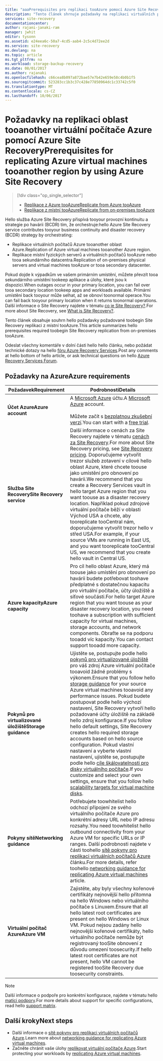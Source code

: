 ```yaml
---
title: "aaaPrerequisites pro replikaci tooAzure pomocí Azure Site Recovery | Microsoft Docs"
description: "Tento článek shrnuje požadavky na replikaci virtuálních počítačů a fyzických počítačů tooAzure pomocí služby Azure Site Recovery hello."
services: site-recovery
documentationcenter: 
author: rajani-janaki-ram
manager: jwhit
editor: tysonn
ms.assetid: e24eea6c-50a7-4cd5-aab4-2c5c4d72ee2d
ms.service: site-recovery
ms.devlang: na
ms.topic: article
ms.tgt_pltfrm: na
ms.workload: storage-backup-recovery
ms.date: 08/01/2017
ms.author: rajanaki
ms.openlocfilehash: c66cea8b097a872bae57e7b42e659e58c4b0b1f5
ms.sourcegitcommit: 523283cc1b3c37c428e77850964dc1c33742c5f0
ms.translationtype: MT
ms.contentlocale: cs-CZ
ms.lasthandoff: 10/06/2017
---
```

#  <a name="prerequisites-for-replicating-azure-virtual-machines-tooanother-region-by-using-azure-site-recovery"></a><span data-ttu-id="2ea51-103">Požadavky na replikaci oblast tooanother virtuální počítače Azure pomocí Azure Site Recovery</span><span class="sxs-lookup"><span data-stu-id="2ea51-103">Prerequisites for replicating Azure virtual machines tooanother region by using Azure Site Recovery</span></span>

> [!div class="op_single_selector"]
> * [<span data-ttu-id="2ea51-104">Replikace z Azure tooAzure</span><span class="sxs-lookup"><span data-stu-id="2ea51-104">Replicate from Azure tooAzure</span></span>](site-recovery-azure-to-azure-prereq.md)
> * [<span data-ttu-id="2ea51-105">Replikace z místní tooAzure</span><span class="sxs-lookup"><span data-stu-id="2ea51-105">Replicate from on-premises tooAzure</span></span>](site-recovery-prereq.md)

<span data-ttu-id="2ea51-106">Hello služba Azure Site Recovery přispívá tooyour provozní kontinuitu a strategie po havárii (BCDR) tím, že orchestruje:</span><span class="sxs-lookup"><span data-stu-id="2ea51-106">hello Azure Site Recovery service contributes tooyour business continuity and disaster recovery (BCDR) strategy by orchestrating:</span></span>
* <span data-ttu-id="2ea51-107">Replikace virtuálních počítačů Azure tooanother oblast Azure.</span><span class="sxs-lookup"><span data-stu-id="2ea51-107">Replication of Azure virtual machines tooanother Azure region.</span></span>
* <span data-ttu-id="2ea51-108">Replikace místní fyzických serverů a virtuálních počítačů tooAzure nebo tooa sekundárního datacentra.</span><span class="sxs-lookup"><span data-stu-id="2ea51-108">Replication of on-premises physical servers and virtual machines tooAzure or tooa secondary datacenter.</span></span> 

<span data-ttu-id="2ea51-109">Pokud dojde k výpadkům ve vašem primárním umístění, můžete převzít tooa sekundárního umístění tookeep aplikace a úlohy, které jsou k dispozici.</span><span class="sxs-lookup"><span data-stu-id="2ea51-109">When outages occur in your primary location, you can fail over tooa secondary location tookeep apps and workloads available.</span></span> <span data-ttu-id="2ea51-110">Primární umístění back tooyour může selhat, až se obnoví toonormal operace.</span><span class="sxs-lookup"><span data-stu-id="2ea51-110">You can fail back tooyour primary location when it returns toonormal operations.</span></span> <span data-ttu-id="2ea51-111">Další informace o Site Recovery najdete v tématu [co je Site Recovery?](site-recovery-overview.md).</span><span class="sxs-lookup"><span data-stu-id="2ea51-111">For more about Site Recovery, see [What is Site Recovery?](site-recovery-overview.md).</span></span>

<span data-ttu-id="2ea51-112">Tento článek obsahuje souhrn hello požadavky požadované toobegin Site Recovery replikaci z místní tooAzure.</span><span class="sxs-lookup"><span data-stu-id="2ea51-112">This article summarizes hello prerequisites required toobegin Site Recovery replication from on-premises tooAzure.</span></span>

<span data-ttu-id="2ea51-113">Odeslat všechny komentáře v dolní části hello hello článku, nebo požádat technické dotazy na hello [fóru Azure Recovery Services](https://social.msdn.microsoft.com/forums/azure/home?forum=hypervrecovmgr).</span><span class="sxs-lookup"><span data-stu-id="2ea51-113">Post any comments at hello bottom of hello article, or ask technical questions on hello [Azure Recovery Services Forum](https://social.msdn.microsoft.com/forums/azure/home?forum=hypervrecovmgr).</span></span>


## <a name="azure-requirements"></a><span data-ttu-id="2ea51-114">Požadavky na Azure</span><span class="sxs-lookup"><span data-stu-id="2ea51-114">Azure requirements</span></span>

<span data-ttu-id="2ea51-115">**Požadavek**</span><span class="sxs-lookup"><span data-stu-id="2ea51-115">**Requirement**</span></span> | <span data-ttu-id="2ea51-116">**Podrobnosti**</span><span class="sxs-lookup"><span data-stu-id="2ea51-116">**Details**</span></span>
--- | ---
<span data-ttu-id="2ea51-117">**Účet Azure**</span><span class="sxs-lookup"><span data-stu-id="2ea51-117">**Azure account**</span></span> | <span data-ttu-id="2ea51-118">A [Microsoft Azure](http://azure.microsoft.com/) účtu.</span><span class="sxs-lookup"><span data-stu-id="2ea51-118">A [Microsoft Azure](http://azure.microsoft.com/) account.</span></span><br/><br/> <span data-ttu-id="2ea51-119">Můžete začít s [bezplatnou zkušební verzí](https://azure.microsoft.com/pricing/free-trial/).</span><span class="sxs-lookup"><span data-stu-id="2ea51-119">You can start with a [free trial](https://azure.microsoft.com/pricing/free-trial/).</span></span>
<span data-ttu-id="2ea51-120">**Služba Site Recovery**</span><span class="sxs-lookup"><span data-stu-id="2ea51-120">**Site Recovery service**</span></span> | <span data-ttu-id="2ea51-121">Další informace o cenách za Site Recovery najdete v tématu [cenách za Site Recovery](https://azure.microsoft.com/pricing/details/site-recovery/).</span><span class="sxs-lookup"><span data-stu-id="2ea51-121">For more about Site Recovery pricing, see [Site Recovery pricing](https://azure.microsoft.com/pricing/details/site-recovery/).</span></span> <span data-ttu-id="2ea51-122">Doporučujeme vytvořit trezor služeb zotavení v cílové hello oblast Azure, které chcete toouse jako umístění pro obnovení po havárii.</span><span class="sxs-lookup"><span data-stu-id="2ea51-122">We recommend that you create a Recovery Services vault in hello target Azure region that you want toouse as a disaster recovery location.</span></span> <span data-ttu-id="2ea51-123">Například pokud zdrojové virtuální počítače běží v oblasti Východ USA a chcete, aby tooreplicate tooCentral nám, doporučujeme vytvořit trezor hello v střed USA.</span><span class="sxs-lookup"><span data-stu-id="2ea51-123">For example, if your source VMs are running in East US, and you want tooreplicate tooCentral US, we recommend that you create hello vault in Central US.</span></span>|
<span data-ttu-id="2ea51-124">**Azure kapacity**</span><span class="sxs-lookup"><span data-stu-id="2ea51-124">**Azure capacity**</span></span> | <span data-ttu-id="2ea51-125">Pro cíl hello oblast Azure, který má toouse jako umístění pro obnovení po havárii budete potřebovat toohave předplatné s dostatečnou kapacitu pro virtuální počítače, účty úložiště a síťové součásti.</span><span class="sxs-lookup"><span data-stu-id="2ea51-125">For hello target Azure region that you want toouse as your disaster recovery location, you need toohave a subscription with sufficient capacity for virtual machines, storage accounts, and network components.</span></span> <span data-ttu-id="2ea51-126">Obraťte se na podporu tooadd víc kapacity.</span><span class="sxs-lookup"><span data-stu-id="2ea51-126">You can contact support tooadd more capacity.</span></span>
<span data-ttu-id="2ea51-127">**Pokynů pro virtualizované úložiště**</span><span class="sxs-lookup"><span data-stu-id="2ea51-127">**Storage guidance**</span></span> | <span data-ttu-id="2ea51-128">Ujistěte se, postupujte podle hello [pokynů pro virtualizované úložiště](../storage/common/storage-scalability-targets.md#scalability-targets-for-virtual-machine-disks) pro váš zdroj Azure virtuální počítače tooavoid žádné problémy s výkonem.</span><span class="sxs-lookup"><span data-stu-id="2ea51-128">Ensure that you follow hello [storage guidance](../storage/common/storage-scalability-targets.md#scalability-targets-for-virtual-machine-disks) for your source Azure virtual machines tooavoid any performance issues.</span></span> <span data-ttu-id="2ea51-129">Pokud budete postupovat podle hello výchozí nastavení, Site Recovery vytvoří hello požadované účty úložiště na základě hello zdroj konfigurace.</span><span class="sxs-lookup"><span data-stu-id="2ea51-129">If you follow hello default settings, Site Recovery creates hello required storage accounts based on hello source configuration.</span></span> <span data-ttu-id="2ea51-130">Pokud vlastní nastavení a vyberte vlastní nastavení, ujistěte se, postupujte podle hello [cíle škálovatelnosti pro disky virtuálního počítače](../storage/common/storage-scalability-targets.md#scalability-targets-for-virtual-machine-disks).</span><span class="sxs-lookup"><span data-stu-id="2ea51-130">If you customize and select your own settings, ensure that you follow hello [scalability targets for virtual machine disks](../storage/common/storage-scalability-targets.md#scalability-targets-for-virtual-machine-disks).</span></span>
<span data-ttu-id="2ea51-131">**Pokyny sítě**</span><span class="sxs-lookup"><span data-stu-id="2ea51-131">**Networking guidance**</span></span> | <span data-ttu-id="2ea51-132">Potřebujete toowhitelist hello odchozí připojení ze svého virtuálního počítače Azure pro konkrétní adresy URL nebo IP adresu rozsahy.</span><span class="sxs-lookup"><span data-stu-id="2ea51-132">You need toowhitelist hello outbound connectivity from your Azure VM for specific URLs or IP ranges.</span></span> <span data-ttu-id="2ea51-133">Další podrobnosti najdete v části toohello [sítě pokyny pro replikaci virtuálních počítačů Azure](site-recovery-azure-to-azure-networking-guidance.md) článku.</span><span class="sxs-lookup"><span data-stu-id="2ea51-133">For more details, refer toohello [networking guidance for replicating Azure virtual machines](site-recovery-azure-to-azure-networking-guidance.md) article.</span></span>
<span data-ttu-id="2ea51-134">**Virtuální počítač Azure**</span><span class="sxs-lookup"><span data-stu-id="2ea51-134">**Azure VM**</span></span> | <span data-ttu-id="2ea51-135">Zajistěte, aby byly všechny kořenové certifikáty nejnovější hello přítomna na hello Windows nebo virtuálního počítače s Linuxem.</span><span class="sxs-lookup"><span data-stu-id="2ea51-135">Ensure that all hello latest root certificates are present on hello Windows or Linux VM.</span></span> <span data-ttu-id="2ea51-136">Pokud nejsou zadány hello nejnovější kořenové certifikáty, hello virtuálního počítače nemůže být registrovaný tooSite obnovení z důvodu omezení toosecurity.</span><span class="sxs-lookup"><span data-stu-id="2ea51-136">If hello latest root certificates are not present, hello VM cannot be registered tooSite Recovery due toosecurity constraints.</span></span>

>[!NOTE]
><span data-ttu-id="2ea51-137">Další informace o podpoře pro konkrétní konfigurace, najdete v tématu hello [matici podpory](site-recovery-support-matrix-azure-to-azure.md).</span><span class="sxs-lookup"><span data-stu-id="2ea51-137">For more details about support for specific configurations, read hello [support matrix](site-recovery-support-matrix-azure-to-azure.md).</span></span>

## <a name="next-steps"></a><span data-ttu-id="2ea51-138">Další kroky</span><span class="sxs-lookup"><span data-stu-id="2ea51-138">Next steps</span></span>
- <span data-ttu-id="2ea51-139">Další informace o [sítě pokyny pro replikaci virtuálních počítačů Azure](site-recovery-azure-to-azure-networking-guidance.md).</span><span class="sxs-lookup"><span data-stu-id="2ea51-139">Learn more about [networking guidance for replicating Azure virtual machines](site-recovery-azure-to-azure-networking-guidance.md).</span></span>
- <span data-ttu-id="2ea51-140">Začněte chránit vaše úlohy [replikovat virtuální počítače Azure](site-recovery-azure-to-azure.md).</span><span class="sxs-lookup"><span data-stu-id="2ea51-140">Start protecting your workloads by [replicating Azure virtual machines](site-recovery-azure-to-azure.md).</span></span>
